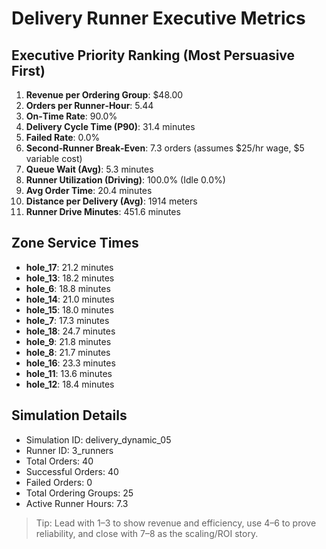 # Delivery Runner Executive Metrics

## Executive Priority Ranking (Most Persuasive First)
1. **Revenue per Ordering Group**: $48.00
2. **Orders per Runner‑Hour**: 5.44
3. **On‑Time Rate**: 90.0%
4. **Delivery Cycle Time (P90)**: 31.4 minutes
5. **Failed Rate**: 0.0%
6. **Second‑Runner Break‑Even**: 7.3 orders (assumes $25/hr wage, $5 variable cost)
7. **Queue Wait (Avg)**: 5.3 minutes
8. **Runner Utilization (Driving)**: 100.0% (Idle 0.0%)
9. **Avg Order Time**: 20.4 minutes
10. **Distance per Delivery (Avg)**: 1914 meters
11. **Runner Drive Minutes**: 451.6 minutes

## Zone Service Times
- **hole_17**: 21.2 minutes
- **hole_13**: 18.2 minutes
- **hole_6**: 18.8 minutes
- **hole_14**: 21.0 minutes
- **hole_15**: 18.0 minutes
- **hole_7**: 17.3 minutes
- **hole_18**: 24.7 minutes
- **hole_9**: 21.8 minutes
- **hole_8**: 21.7 minutes
- **hole_16**: 23.3 minutes
- **hole_11**: 13.6 minutes
- **hole_12**: 18.4 minutes


## Simulation Details
- Simulation ID: delivery_dynamic_05
- Runner ID: 3_runners
- Total Orders: 40
- Successful Orders: 40
- Failed Orders: 0
- Total Ordering Groups: 25
- Active Runner Hours: 7.3

> Tip: Lead with 1–3 to show revenue and efficiency, use 4–6 to prove reliability, and close with 7–8 as the scaling/ROI story.
